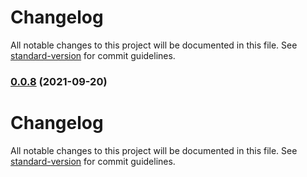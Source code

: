 # Changelog

All notable changes to this project will be documented in this file. See [standard-version](https://github.com/conventional-changelog/standard-version) for commit guidelines.

### [0.0.8](https://github.com/acroquelois/quasar-semantic-release-poc/compare/v0.0.22...v0.0.8) (2021-09-20)

# Changelog

All notable changes to this project will be documented in this file. See [standard-version](https://github.com/conventional-changelog/standard-version) for commit guidelines.
